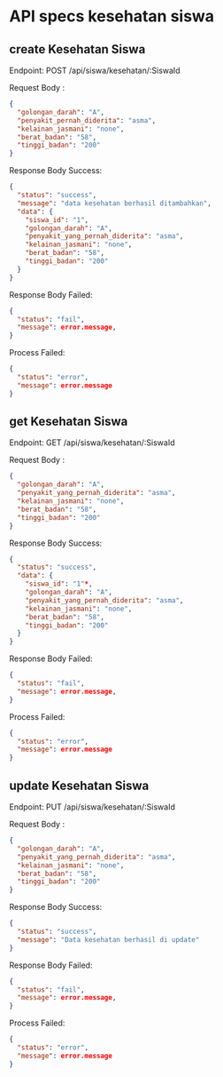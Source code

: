 # API specs kesehatan siswa

## create Kesehatan Siswa

Endpoint: POST /api/siswa/kesehatan/:SiswaId

Request Body :

```json
{
  "golongan_darah": "A",
  "penyakit_pernah_diderita": "asma",
  "kelainan_jasmani": "none",
  "berat_badan": "58",
  "tinggi_badan": "200"
}
```

Response Body Success:

```json
{
  "status": "success",
  "message": "data kesehatan berhasil ditambahkan",
  "data": {
    "siswa_id": "1",
    "golongan_darah": "A",
    "penyakit_yang_pernah_diderita": "asma",
    "kelainan_jasmani": "none",
    "berat_badan": "58",
    "tinggi_badan": "200"
  }
}
```

Response Body Failed:

```json
{
  "status": "fail",
  "message": error.message,
}
```

Process Failed:

```json
{
  "status": "error",
  "message": error.message
}
```

## get Kesehatan Siswa

Endpoint: GET /api/siswa/kesehatan/:SiswaId

Request Body :

```json
{
  "golongan_darah": "A",
  "penyakit_yang_pernah_diderita": "asma",
  "kelainan_jasmani": "none",
  "berat_badan": "58",
  "tinggi_badan": "200"
}
```

Response Body Success:

```json
{
  "status": "success",
  "data": {
    "siswa_id": "1"*,
    "golongan_darah": "A",
    "penyakit_yang_pernah_diderita": "asma",
    "kelainan_jasmani": "none",
    "berat_badan": "58",
    "tinggi_badan": "200"
  }
}
```

Response Body Failed:

```json
{
  "status": "fail",
  "message": error.message,
}
```

Process Failed:

```json
{
  "status": "error",
  "message": error.message
}
```

## update Kesehatan Siswa

Endpoint: PUT /api/siswa/kesehatan/:SiswaId

Request Body :

```json
{
  "golongan_darah": "A",
  "penyakit_yang_pernah_diderita": "asma",
  "kelainan_jasmani": "none",
  "berat_badan": "58",
  "tinggi_badan": "200"
}
```

Response Body Success:

```json
{
  "status": "success",
  "message": "Data kesehatan berhasil di update"
}
```

Response Body Failed:

```json
{
  "status": "fail",
  "message": error.message,
}
```

Process Failed:

```json
{
  "status": "error",
  "message": error.message
}
```
